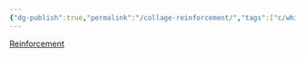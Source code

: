 ```yaml
---
{"dg-publish":true,"permalink":"/collage-reinforcement/","tags":["c/white","c/flat-background","c/blue","c/man","c/body","c/naked","c/hand"],"created":"2024-01-09T08:37:23.757-05:00","updated":"2024-01-09T08:38:01.902-05:00"}
---
```



[Reinforcement](https://www.instagram.com/p/Coa8s72OE8w/)
